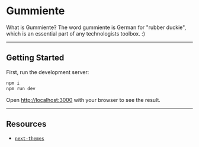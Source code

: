 # Gummiente

What is Gummiente? The word gummiente is German for "rubber duckie", which is an essential part of any technologists toolbox. :)

---

## Getting Started

First, run the development server:

```bash
npm i
npm run dev
```

Open [http://localhost:3000](http://localhost:3000) with your browser to see the result.

---

## Resources

- [`next-themes`](https://www.npmjs.com/package/next-themes)
